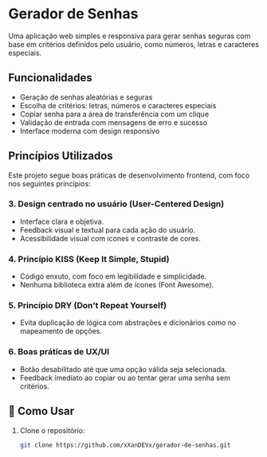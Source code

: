 # Gerador de Senhas

Uma aplicação web simples e responsiva para gerar senhas seguras com base em critérios definidos pelo usuário, como números, letras e caracteres especiais.

## Funcionalidades

- Geração de senhas aleatórias e seguras
- Escolha de critérios: letras, números e caracteres especiais
- Copiar senha para a área de transferência com um clique
- Validação de entrada com mensagens de erro e sucesso
- Interface moderna com design responsivo

## Princípios Utilizados

Este projeto segue boas práticas de desenvolvimento frontend, com foco nos seguintes princípios:

### 3. **Design centrado no usuário (User-Centered Design)**
- Interface clara e objetiva.
- Feedback visual e textual para cada ação do usuário.
- Acessibilidade visual com ícones e contraste de cores.

### 4. **Princípio KISS (Keep It Simple, Stupid)**
- Código enxuto, com foco em legibilidade e simplicidade.
- Nenhuma biblioteca extra além de ícones (Font Awesome).

### 5. **Princípio DRY (Don't Repeat Yourself)**
- Evita duplicação de lógica com abstrações e dicionários como no mapeamento de opções.

### 6. **Boas práticas de UX/UI**
- Botão desabilitado até que uma opção válida seja selecionada.
- Feedback imediato ao copiar ou ao tentar gerar uma senha sem critérios.


## 🚀 Como Usar

1. Clone o repositório:
   ```bash
   git clone https://github.com/xXanDEVx/gerador-de-senhas.git

